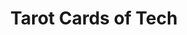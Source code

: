 ---
title: "Tarot Cards of Tech"
authors:
    - "Artefact Group"
type: "tool"
categories: 
    - "inclusive design"
    - "risk management"
    - "social justice"
    - "environment"
link: "http://tarotcardsoftech.artefactgroup.com/"
---